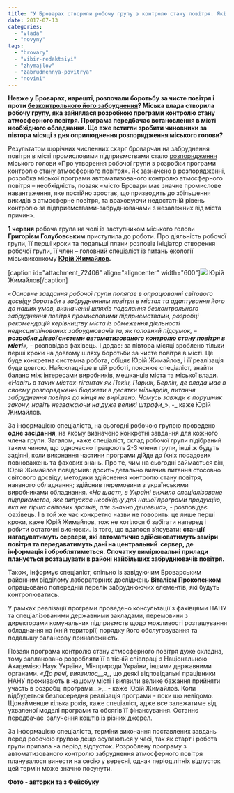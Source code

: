 ```yaml
---
title: "У Броварах створили робочу групу з контролю стану повітря. Які перші результати?"
date: 2017-07-13
categories: 
  - "vlada"
  - "novyny"
tags: 
  - "brovary"
  - "vibir-redaktsiyi"
  - "zhymajlov"
  - "zabrudnennya-povitrya"
  - "novini"
---
```


**Невже у Броварах, нарешті, розпочали боротьбу за чисте повітря і проти [безконтрольного його забруднення](https://mpz.brovary.org/dymovyj-genotsyd-brovariv-chy-zupynyt-jogo-miska-vlada/)? Міська влада створила робочу групу, яка зайнялася розробкою програми контролю стану атмосферного повітря. Програма передбачає встановлення в місті необхідного обладнання. Що вже встигли зробити чиновники за півтора місяці з дня оприлюднення розпорядження міського голови?**

Результатом щорічних численних скарг броварчан на забруднення повітря в місті промисловими підприємствами стало [розпорядження](http://brovary-rada.gov.ua/documents/27279.html) міського голови «Про утворення робочої групи з розробки програми контролю стану атмосферного повітря». Як зазначено в розпорядженні, розробка міської програми автоматизованого контролю атмосферного повітря – необхідність, позаяк «місто Бровари має значне промислове навантаження, яке постійно зростає, що призводить до збільшення викидів в атмосферне повітря, та враховуючи недостатній рівень контролю за підприємствами-забруднювачами з незалежних від міста причин».

**1 червня** робоча група на чолі із заступником міського голови **Григорієм Голубовським** приступила до роботи. Про діяльність робочої групи, її перші кроки та подальші плани розповів ініціатор створення робочої групи, її член – головний спеціаліст із питань екології міськвиконкому **[Юрій Жимайлов](https://mpz.brovary.org/golovnyj-ekolog-brovariv-yurij-zhymajlov-pro-shkidlyvi-vykydy-ta-perevirky-pidpryyemstv/).**

\[caption id="attachment\_72406" align="aligncenter" width="600"\][![](https://mpz.brovary.org/wp-content/uploads/2017/07/1-1.jpg)](https://mpz.brovary.org/wp-content/uploads/2017/07/1-1.jpg) Юрій Жимайлов\[/caption\]

_«Основне завдання робочої групи полягає в опрацюванні світового досвіду боротьби з забрудненням повітря в містах та адаптування його до наших умов, визначенні шляхів подолання безконтрольного забруднення повітря промисловими підприємствами, розробці рекомендацій керівництву міста із обмеження діяльності недисциплінованих забруднювачів та, як головний підсумок, – **розробка дієвої системи автоматизованого контролю стану повітря в місті**»,_ - розповідає фахівець. І додає: за півтора місяці зроблено тільки перші кроки на довгому шляху боротьби за чисте повітря в місті. Це буде конкретна системна робота, обіцяє Юрій Жимайлов, і її реалізація буде довгою. Найскладніше в цій роботі, пояснює спеціаліст, знайти баланс між інтересами виробників, мешканців міста та міської влади. _«Навіть в таких містах-гігантах як Пекін, Париж, Берлін, де влада має в своєму розпорядженні бюджети в десятки мільярдів, питання забруднення повітря до кінця не вирішено._ _Чомусь завжди є порушник закону, навіть незважаючи на дуже великі штрафи__», -_ каже Юрій Жимайлов.

За інформацією спеціаліста, на сьогодні робочою групою проведено **одне засідання**, на якому визначено конкретні завдання для кожного члена групи. Загалом, каже спеціаліст, склад робочої групи підібраний таким чином, що одночасно працюють 2-3 члени групи, інші ж будуть задіяні, коли виконання частини програми дійде до їхніх посадових повноважень та фахових знань. Про те, чим на сьогодні займається він, Юрій Жимайлов повідомив: досить детально вивчив питання стосовно світового досвіду, методики здійснення контролю стану повітря, наявного обладнання; здійснив перемовини з українськими виробниками обладнання. «_На щастя, в Україні вижило спеціалізоване підприємство, яке випускає необхідну для нашої програми продукцію, яка не гірша світових зразків, але значно дешевша»,_ - розповідає фахівець. І в той же час конкретно назви не говорить: це лише перші кроки, каже Юрій Жимайлов, тож не хотілося б забігати наперед і робити остаточні висновки. Із того, що вдалося з’ясувати: **станції нагадуватимуть сервери, які автоматично здійснюватимуть заміри повітря та передаватимуть дані на центральний  сервер, де інформація і оброблятиметься. Спочатку вимірювальні прилади планується розташувати в районі найбільших забруднювачів повітря.**

Також, інформує спеціаліст, спільно із завідуючим Броварським районним відділому лабораторних досліджень **Віталієм Прокопенком** опрацьовано попередній перелік забруднюючих елементів, які будуть контролюватись.

У рамках реалізації програми проведено консультації з фахівцями НАНУ та спеціалізованими державними закладами, перемовини з директорами комунальних підприємств щодо можливості розташування обладнання на їхній території, порядку його обслуговування та подальшу балансову приналежність.

Позаяк програма контролю стану атмосферного повітря дуже складна, тому заплановано розробляти її в тісній співпраці з Національною Академією Наук України, Мінприроди України, іншими державними органами. «_До речі, виявилос__я__, що деякі відповідальні працівники НАНУ проживають в нашому місті і виявили велике бажання прийняти участь в розробці програми__»,_ - каже Юрій Жимайлов. Коли відбудеться безпосередня реалізація програми - поки що невідомо. Щонайменше кілька років, каже спеціаліст, адже все залежатиме від ухваленої моделі програми та обсягів її фінансування. Останнє передбачає  залучення коштів із різних джерел.

За інформацією спеціаліста, терміни виконання поставлених завдань перед робочою групою дещо зсуваються у часі, так як старт і робота групи припала на період відпусток. Розроблену програму з автоматизованого контролю забруднення атмосферного повітря планувалося винести на сесію у вересні, однак період літніх відпусток цей термін може значно посунути.

**Фото - авторки та з Фейсбуку**
